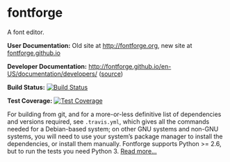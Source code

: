 fontforge
=========

A font editor.

**User Documentation:** Old site at <http://fontforge.org>, new site at [fontforge.github.io](http://fontforge.github.io)

**Developer Documentation:** <http://fontforge.github.io/en-US/documentation/developers/> ([source](https://github.com/fontforge/fontforge.github.com/blob/master/en-US/documentation/developers/index.md))

**Build Status:** [![Build Status](https://travis-ci.org/fontforge/fontforge.png)](https://travis-ci.org/fontforge/fontforge)

**Test Coverage:** [![Test Coverage](https://coveralls.io/repos/fontforge/fontforge/badge.png?branch=master)](https://coveralls.io/r/fontforge/fontforge?branch=master)

For building from git, and for a more-or-less definitive list of dependencies
and versions required, see `.travis.yml`, which gives all the commands needed
for a Debian-based system; on other GNU systems and non-GNU systems, you will
need to use your system’s package manager to install the dependencies, or
install them manually. Fontforge supports Python >= 2.6, but to run the tests
you need Python 3. [Read more...](http://fontforge.github.io/en-US/documentation/developers/)
